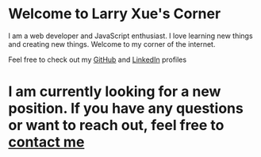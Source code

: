 # Welcome to Larry Xue's Corner

I am a web developer and JavaScript enthusiast. I love learning new things and creating new things. Welcome to my corner of the internet.

Feel free to check out my [GitHub](https://github.com/larry-xue) and [LinkedIn](https://www.linkedin.com/in/larry-xue-588386212/) profiles

# I am currently looking for a new position. If you have any questions or want to reach out, feel free to [contact me](https://larryxue.dev/contact)
